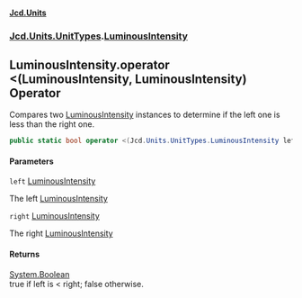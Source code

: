 #### [Jcd.Units](index.md 'index')
### [Jcd.Units.UnitTypes](Jcd.Units.UnitTypes.md 'Jcd.Units.UnitTypes').[LuminousIntensity](Jcd.Units.UnitTypes.LuminousIntensity.md 'Jcd.Units.UnitTypes.LuminousIntensity')

## LuminousIntensity.operator <(LuminousIntensity, LuminousIntensity) Operator

Compares two [LuminousIntensity](Jcd.Units.UnitTypes.LuminousIntensity.md 'Jcd.Units.UnitTypes.LuminousIntensity') instances to determine if the left one is less than the right one.

```csharp
public static bool operator <(Jcd.Units.UnitTypes.LuminousIntensity left, Jcd.Units.UnitTypes.LuminousIntensity right);
```
#### Parameters

<a name='Jcd.Units.UnitTypes.LuminousIntensity.op_LessThan(Jcd.Units.UnitTypes.LuminousIntensity,Jcd.Units.UnitTypes.LuminousIntensity).left'></a>

`left` [LuminousIntensity](Jcd.Units.UnitTypes.LuminousIntensity.md 'Jcd.Units.UnitTypes.LuminousIntensity')

The left [LuminousIntensity](Jcd.Units.UnitTypes.LuminousIntensity.md 'Jcd.Units.UnitTypes.LuminousIntensity')

<a name='Jcd.Units.UnitTypes.LuminousIntensity.op_LessThan(Jcd.Units.UnitTypes.LuminousIntensity,Jcd.Units.UnitTypes.LuminousIntensity).right'></a>

`right` [LuminousIntensity](Jcd.Units.UnitTypes.LuminousIntensity.md 'Jcd.Units.UnitTypes.LuminousIntensity')

The right [LuminousIntensity](Jcd.Units.UnitTypes.LuminousIntensity.md 'Jcd.Units.UnitTypes.LuminousIntensity')

#### Returns
[System.Boolean](https://docs.microsoft.com/en-us/dotnet/api/System.Boolean 'System.Boolean')  
true if left is < right; false otherwise.